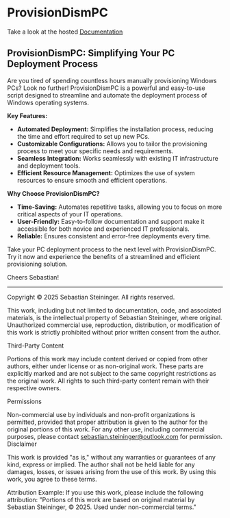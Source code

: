 # ProvisionDismPC

Take a look at the hosted [Documentation](https://studyoer.stechininger.com/script/https%3A%2F%2Fraw.githubusercontent.com%2FSteiningerSebastian%2FProvisionDismPC%2Frefs%2Fheads%2Fmain%2FDocumentation%2FProvisionDismPC.md)

## ProvisionDismPC: Simplifying Your PC Deployment Process

Are you tired of spending countless hours manually provisioning Windows PCs? Look no further! ProvisionDismPC is a powerful and easy-to-use script designed to streamline and automate the deployment process of Windows operating systems.

**Key Features:**
- **Automated Deployment:** Simplifies the installation process, reducing the time and effort required to set up new PCs.
- **Customizable Configurations:** Allows you to tailor the provisioning process to meet your specific needs and requirements.
- **Seamless Integration:** Works seamlessly with existing IT infrastructure and deployment tools.
- **Efficient Resource Management:** Optimizes the use of system resources to ensure smooth and efficient operations.

**Why Choose ProvisionDismPC?**
- **Time-Saving:** Automates repetitive tasks, allowing you to focus on more critical aspects of your IT operations.
- **User-Friendly:** Easy-to-follow documentation and support make it accessible for both novice and experienced IT professionals.
- **Reliable:** Ensures consistent and error-free deployments every time.

Take your PC deployment process to the next level with ProvisionDismPC. Try it now and experience the benefits of a streamlined and efficient provisioning solution.

Cheers Sebastian!

---

Copyright © 2025 Sebastian Steininger. All rights reserved.

This work, including but not limited to documentation, code, and associated materials, is the intellectual property of Sebastian Steininger, where original. Unauthorized commercial use, reproduction, distribution, or modification of this work is strictly prohibited without prior written consent from the author.

Third-Party Content

Portions of this work may include content derived or copied from other authors, either under license or as non-original work. These parts are explicitly marked and are not subject to the same copyright restrictions as the original work. All rights to such third-party content remain with their respective owners.

Permissions

Non-commercial use by individuals and non-profit organizations is permitted, provided that proper attribution is given to the author for the original portions of this work.
For any other use, including commercial purposes, please contact sebastian.steininger@outlook.com for permission.
Disclaimer

This work is provided "as is," without any warranties or guarantees of any kind, express or implied. The author shall not be held liable for any damages, losses, or issues arising from the use of this work. By using this work, you agree to these terms.

Attribution Example:
If you use this work, please include the following attribution:
"Portions of this work are based on original material by Sebastian Steininger, © 2025. Used under non-commercial terms."
